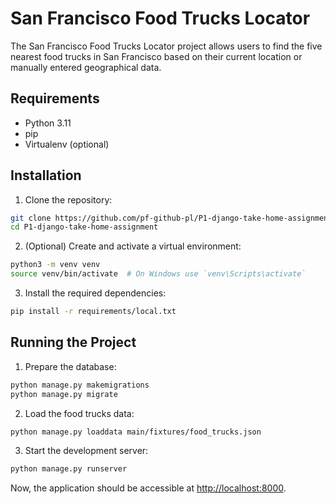 # San Francisco Food Trucks Locator

The San Francisco Food Trucks Locator project allows users to find the five nearest food trucks in San Francisco based on their current location or manually entered geographical data.

## Requirements

- Python 3.11
- pip
- Virtualenv (optional)

## Installation

1. Clone the repository:

```sh
git clone https://github.com/pf-github-pl/P1-django-take-home-assignment.git
cd P1-django-take-home-assignment
```

2. (Optional) Create and activate a virtual environment:

```sh
python3 -m venv venv
source venv/bin/activate  # On Windows use `venv\Scripts\activate`
```

3. Install the required dependencies:

```sh
pip install -r requirements/local.txt
```

## Running the Project

1. Prepare the database:

```sh
python manage.py makemigrations
python manage.py migrate
```

2. Load the food trucks data:

```sh
python manage.py loaddata main/fixtures/food_trucks.json
```

3. Start the development server:

```sh
python manage.py runserver
```

Now, the application should be accessible at [http://localhost:8000](http://localhost:8000).
